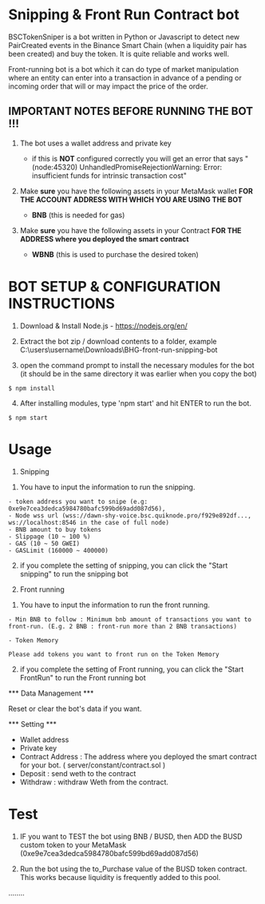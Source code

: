 # Snipping & Front Run Contract bot

BSCTokenSniper is a bot written in Python or Javascript to detect new PairCreated events in the Binance Smart Chain (when a liquidity pair has been created) and buy the token. It is quite reliable and works well.

Front-running bot is a bot which it can do type of market manipulation where an entity can enter into a transaction in advance of a pending or incoming order that will or may impact the price of the order.

## IMPORTANT NOTES BEFORE RUNNING THE BOT !!!

1) The bot uses a wallet address and private key
    - if this is **NOT** configured correctly you will get an error that says "(node:45320) UnhandledPromiseRejectionWarning: Error: insufficient funds for intrinsic transaction cost"

2) Make **sure** you have the following assets in your MetaMask wallet **FOR THE ACCOUNT ADDRESS WITH WHICH YOU ARE USING THE BOT**
    - **BNB** (this is needed for gas)

3) Make **sure** you have the following assets in your Contract **FOR THE  ADDRESS where you deployed the smart contract**
    - **WBNB** (this is used to purchase the desired token)


# BOT SETUP & CONFIGURATION INSTRUCTIONS

1) Download & Install Node.js - https://nodejs.org/en/

2) Extract the bot zip / download contents to a folder, example 
C:\users\username\Downloads\BHG-front-run-snipping-bot

3) open the command prompt to install the necessary modules for the bot (it should be in the same directory it was earlier when you copy the bot)

```
$ npm install
```

4) After installing modules, type 'npm start' and hit ENTER to run the bot.

```
$ npm start

```
# Usage

1) Snipping

1. You have to input the information to run the snipping.

```
- token address you want to snipe (e.g: 0xe9e7cea3dedca5984780bafc599bd69add087d56),
- Node wss url (wss://dawn-shy-voice.bsc.quiknode.pro/f929e892df..., ws://localhost:8546 in the case of full node)
- BNB amount to buy tokens
- Slippage (10 ~ 100 %)
- GAS (10 ~ 50 GWEI)
- GASLimit (160000 ~ 400000)

 ```

2. if you complete the setting of snipping,  you can click the "Start snipping" to run the snipping bot 

2) Front running

1. You have to input the information to run the front running.

```
- Min BNB to follow : Minimum bnb amount of transactions you want to front-run. (E.g. 2 BNB : front-run more than 2 BNB transactions)

- Token Memory

Please add tokens you want to front run on the Token Memory

 ```

2. if you complete the setting of Front running,  you can click the "Start FrontRun" to run the Front running bot 

*** Data Management ***

Reset or clear the bot's data if you want.

*** Setting ***

- Wallet address
- Private key
- Contract Address : The address where you deployed the smart contract for your bot. ( server/constant/contract.sol )
- Deposit : send weth to the contract
- Withdraw : withdraw Weth from the contract.



# Test

1) IF you want to TEST the bot using BNB / BUSD, then ADD the BUSD custom token to your MetaMask (0xe9e7cea3dedca5984780bafc599bd69add087d56)

2) Run the bot using the to_Purchase value of the BUSD token contract. This works because liquidity is frequently added to this pool.

........
